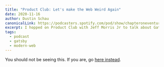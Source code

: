 ```yaml
---
title: "Product Club: Let's make the Web Weird Again"
date: 2020-11-16
author: Dustin Schau
canonicalLink: https://podcasters.spotify.com/pod/show/chapteroneventures/episodes/Dustin-Schau-Gatsby--Head-of-Product-Lets-Make-The-Web-Weird-Again-emfotg
excerpt: I hopped on Product Club with Jeff Morris Jr to talk about Gatsby and how it'd be great if the web was weird again.
tags:
  - podcast
  - gatsby
  - modern-web
---
```


You should not be seeing this. If you are, go [here instead](https://podcasters.spotify.com/pod/show/chapteroneventures/episodes/Dustin-Schau-Gatsby--Head-of-Product-Lets-Make-The-Web-Weird-Again-emfotg).